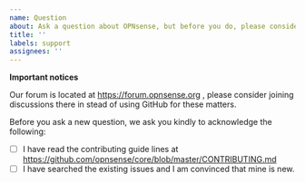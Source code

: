 ```yaml
---
name: Question
about: Ask a question about OPNsense, but before you do, please consider using our forum
title: ''
labels: support
assignees: ''
---
```

**Important notices**

Our forum is located at https://forum.opnsense.org , please consider joining discussions there in stead of using GitHub for these matters.

Before you ask a new question, we ask you kindly to acknowledge the following:

- [ ] I have read the contributing guide lines at https://github.com/opnsense/core/blob/master/CONTRIBUTING.md
- [ ] I have searched the existing issues and I am convinced that mine is new.

